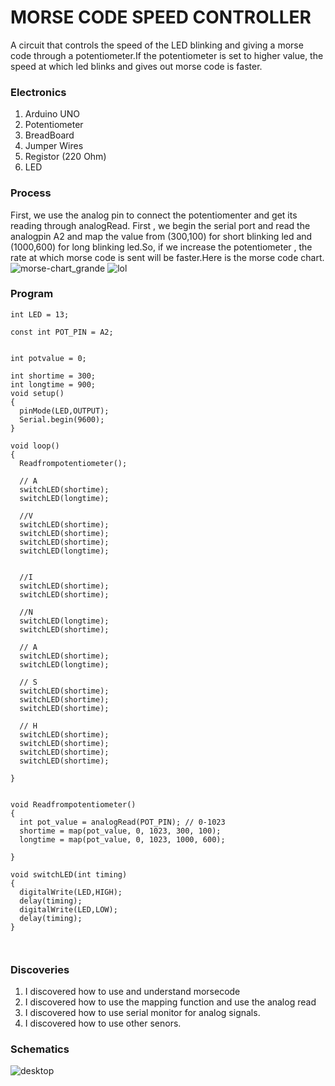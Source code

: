 # MORSE CODE SPEED CONTROLLER
A circuit that controls the speed of the LED blinking and giving a morse code through a potentiometer.If the potentiometer is set to higher value, the speed at which led blinks and gives out morse code is faster.





### Electronics
1. Arduino UNO
2. Potentiometer
3. BreadBoard
4. Jumper Wires
5. Registor (220 Ohm)
6. LED 


### Process
First, we use the analog pin to connect the potentiomenter and get its reading through analogRead. First , we begin the serial port and read the analogpin A2 and map the value from (300,100) for short blinking led and (1000,600) for long blinking led.So, if we increase the potentiometer , the rate at which morse code is sent will be faster.Here is the morse code chart.
![morse-chart_grande](https://user-images.githubusercontent.com/31856059/161624421-3648e430-f57d-4efc-b854-c6c233d92ffd.png)
![lol](https://user-images.githubusercontent.com/31856059/161627294-56df28e3-468f-4604-b438-5566049b5fc5.jpeg)






### Program
````
int LED = 13;

const int POT_PIN = A2;


int potvalue = 0;

int shortime = 300;
int longtime = 900;
void setup() 
{
  pinMode(LED,OUTPUT);
  Serial.begin(9600);
}

void loop() 
{
  Readfrompotentiometer();

  // A
  switchLED(shortime);
  switchLED(longtime);

  //V
  switchLED(shortime);
  switchLED(shortime);
  switchLED(shortime);
  switchLED(longtime);


  //I
  switchLED(shortime);
  switchLED(shortime);

  //N
  switchLED(longtime);
  switchLED(shortime);

  // A
  switchLED(shortime);
  switchLED(longtime);

  // S
  switchLED(shortime);
  switchLED(shortime);
  switchLED(shortime);

  // H
  switchLED(shortime);
  switchLED(shortime);
  switchLED(shortime);
  switchLED(shortime);

}


void Readfrompotentiometer()
{
  int pot_value = analogRead(POT_PIN); // 0-1023
  shortime = map(pot_value, 0, 1023, 300, 100);
  longtime = map(pot_value, 0, 1023, 1000, 600);
  
}

void switchLED(int timing)
{
  digitalWrite(LED,HIGH);
  delay(timing);
  digitalWrite(LED,LOW);
  delay(timing);
}



````

### Discoveries 
1.  I discovered how to use and understand morsecode
2.  I discovered how to use  the mapping function and use the analog read
3.  I discovered how to use serial monitor for analog signals.
4.  I discovered how to use other senors.


### Schematics
![desktop](https://user-images.githubusercontent.com/31856059/161627092-38650110-b3b0-4873-93dd-ee0941e12002.jpeg)

